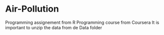 # Air-Pollution
Programming assignement from R Programming course from Coursera
It is important to unzip the data from de Data folder
